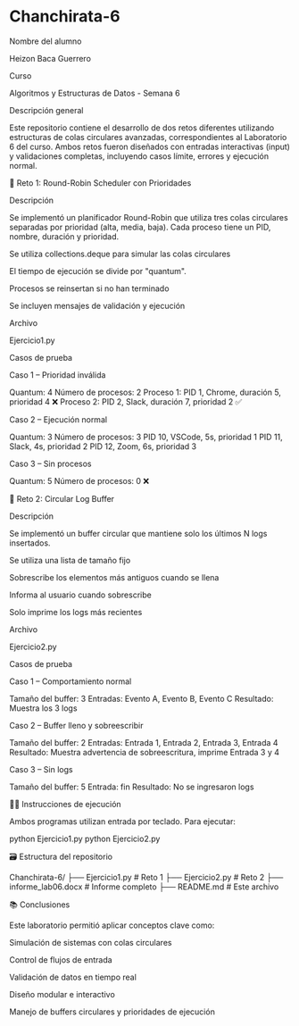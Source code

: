 ﻿# Chanchirata-6

Nombre del alumno

Heizon Baca Guerrero

Curso

Algoritmos y Estructuras de Datos - Semana 6

Descripción general

Este repositorio contiene el desarrollo de dos retos diferentes utilizando estructuras de colas circulares avanzadas, correspondientes al Laboratorio 6 del curso. Ambos retos fueron diseñados con entradas interactivas (input) y validaciones completas, incluyendo casos límite, errores y ejecución normal.

🧪 Reto 1: Round-Robin Scheduler con Prioridades

Descripción

Se implementó un planificador Round-Robin que utiliza tres colas circulares separadas por prioridad (alta, media, baja). Cada proceso tiene un PID, nombre, duración y prioridad.

Se utiliza collections.deque para simular las colas circulares

El tiempo de ejecución se divide por "quantum".

Procesos se reinsertan si no han terminado

Se incluyen mensajes de validación y ejecución

Archivo

Ejercicio1.py

Casos de prueba

Caso 1 – Prioridad inválida

Quantum: 4
Número de procesos: 2
Proceso 1: PID 1, Chrome, duración 5, prioridad 4 ❌
Proceso 2: PID 2, Slack, duración 7, prioridad 2 ✅

Caso 2 – Ejecución normal

Quantum: 3
Número de procesos: 3
PID 10, VSCode, 5s, prioridad 1
PID 11, Slack, 4s, prioridad 2
PID 12, Zoom, 6s, prioridad 3

Caso 3 – Sin procesos

Quantum: 5
Número de procesos: 0 ❌

🔄 Reto 2: Circular Log Buffer

Descripción

Se implementó un buffer circular que mantiene solo los últimos N logs insertados.

Se utiliza una lista de tamaño fijo

Sobrescribe los elementos más antiguos cuando se llena

Informa al usuario cuando sobrescribe

Solo imprime los logs más recientes

Archivo

Ejercicio2.py

Casos de prueba

Caso 1 – Comportamiento normal

Tamaño del buffer: 3
Entradas: Evento A, Evento B, Evento C
Resultado: Muestra los 3 logs

Caso 2 – Buffer lleno y sobreescribir

Tamaño del buffer: 2
Entradas: Entrada 1, Entrada 2, Entrada 3, Entrada 4
Resultado: Muestra advertencia de sobreescritura, imprime Entrada 3 y 4

Caso 3 – Sin logs

Tamaño del buffer: 5
Entrada: fin
Resultado: No se ingresaron logs

👨‍💻 Instrucciones de ejecución

Ambos programas utilizan entrada por teclado. Para ejecutar:

python Ejercicio1.py
python Ejercicio2.py

🗃️ Estructura del repositorio

Chanchirata-6/
├── Ejercicio1.py                 # Reto 1
├── Ejercicio2.py                 # Reto 2
├── informe_lab06.docx           # Informe completo
├── README.md                    # Este archivo

📚 Conclusiones

Este laboratorio permitió aplicar conceptos clave como:

Simulación de sistemas con colas circulares

Control de flujos de entrada

Validación de datos en tiempo real

Diseño modular e interactivo

Manejo de buffers circulares y prioridades de ejecución
